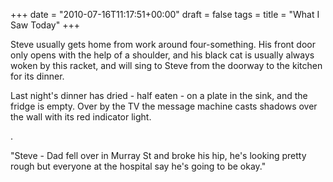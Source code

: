 +++
date = "2010-07-16T11:17:51+00:00"
draft = false
tags = 
title = "What I Saw Today"
+++
<p>Steve usually gets home from work around four-something. His front door only opens with the help of a shoulder, and his black cat is usually always woken by this racket, and will sing to Steve from the doorway to the kitchen for its dinner.</p>&#13;
<p>Last night's dinner has dried - half eaten - on a plate in the sink, and the fridge is empty. Over by the TV the message machine casts shadows over the wall with its red indicator light.</p>&#13;
<p>.</p>&#13;
<p>"Steve - Dad fell over in Murray St and broke his hip, he's looking pretty rough but everyone at the hospital say he's going to be okay."</p> 
